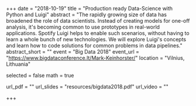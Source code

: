 +++
date = "2018-10-19"
title = "Production ready Data-Science with Python and Luigi"
abstract = "The rapidly growing size of data has broadened the role of data scientists. Instead of creating models for one-off analysis, it's becoming common to use prototypes in real-world applications. Spotify Luigi helps to enable such scenarios, without having to learn a whole bunch of new technologies. We will explore Luigi's concepts and learn how to code solutions for common problems in data pipelines."
abstract_short = ""
event = "Big Data 2018"
event_url = "https://www.bigdataconference.lt/Mark-Keinhorster/"
location = "Vilnius, Lithuania"

selected = false
math = true

url_pdf = ""
url_slides = "resources/bigdata2018.pdf"
url_video = ""

+++
